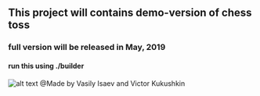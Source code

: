 ## This project will contains demo-version of chess toss
### full version will be released in May, 2019
#### run this using ./builder
![alt text](https://upload.wikimedia.org/wikipedia/en/5/5b/Fidelogo.svg)
@Made by Vasily Isaev and Victor Kukushkin
